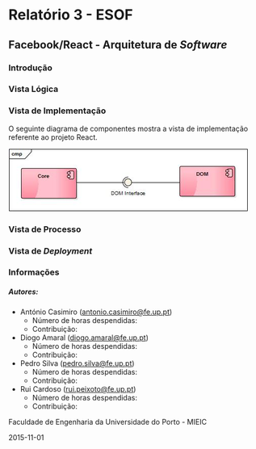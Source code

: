 ﻿# Relatório 3 - ESOF
## Facebook/React - Arquitetura de *Software*

### <a name="introducao"></a>Introdução


### <a name="logica"></a>Vista Lógica


### <a name="implementacao"></a>Vista de Implementação

O seguinte diagrama de componentes mostra a vista de implementação referente ao projeto React.

![Diagrama de Componentes](./Resources/component_diagram.jpg)

### <a name="processo"></a>Vista de Processo


### <a name="deployment"></a>Vista de *Deployment*


### <a name="info"></a>Informações

##### Autores:

* António Casimiro (antonio.casimiro@fe.up.pt)
	* Número de horas despendidas: 
	* Contribuição: 
* Diogo Amaral (diogo.amaral@fe.up.pt)
	* Número de horas despendidas: 
	* Contribuição: 
* Pedro Silva (pedro.silva@fe.up.pt)
	* Número de horas despendidas: 
	* Contribuição: 
* Rui Cardoso (rui.peixoto@fe.up.pt)
	* Número de horas despendidas: 
	* Contribuição: 

Faculdade de Engenharia da Universidade do Porto - MIEIC

2015-11-01